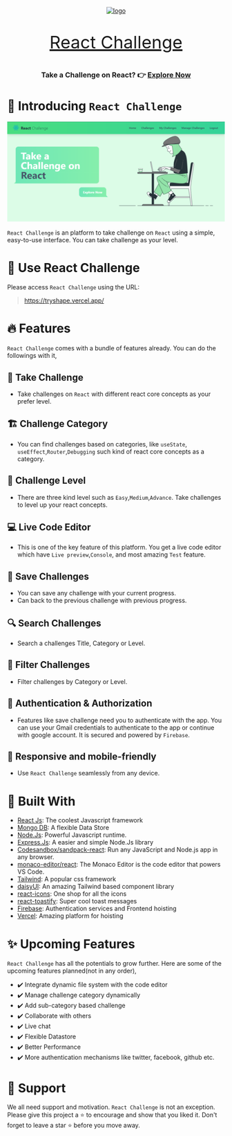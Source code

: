 <p align="center">
    <a href="https://tryshape.vercel.app/" target="_blank">
        <img src="https://upload.wikimedia.org/wikipedia/commons/thumb/a/a7/React-icon.svg/1200px-React-icon.svg.png" alt="logo" width="125"/>
    </a>
    
</p>
<p align="center" style="font-size: 40px;">
<a href="https://tryshape.vercel.app/" target="_blank">
        React Challenge
    </a>
</p>

<h3 align="center">Take a Challenge on React? 👉 <a href="https://tryshape.vercel.app/" target="_blank">
       Explore Now 
    </a></h3>

# 👋 Introducing `React Challenge`

<p align="center">
    <a href="https://tryshape.vercel.app" target="blank"/>
        <img src="./src//assets//images/home.jpg" alt="landing" />
    </a>
</p>

`React Challenge` is an platform to take challenge on `React` using a simple, easy-to-use interface. You can take challenge as your level.

# 🚀 Use React Challenge

Please access `React Challenge` using the URL:

> https://tryshape.vercel.app/

# 🔥 Features

`React Challenge` comes with a bundle of features already. You can do the followings with it,

## 🎯 Take Challenge

- Take challenges on `React` with different react core concepts as your prefer level.

## 🏗️ Challenge Category

- You can find challenges based on categories, like `useState`, `useEffect`,`Router`,`Debugging` such kind of react core concepts as a category.

## 📢 Challenge Level

- There are three kind level such as `Easy`,`Medium`,`Advance`. Take challenges to level up your react concepts.

## 💻 Live Code Editor

- This is one of the key feature of this platform. You get a live code editor which have `Live preview`,`Console`, and most amazing `Test` feature.

## 📌 Save Challenges

- You can save any challenge with your current progress.
- Can back to the previous challenge with previous progress.

## 🔍 Search Challenges

- Search a challenges Title, Category or Level.

## 🎿 Filter Challenges

- Filter challenges by Category or Level.

## 🔑 Authentication & Authorization

- Features like save challenge need you to authenticate with the app. You can use your Gmail credentials to authenticate to the app or continue with google account. It is secured and powered by `Firebase`.

## 📱 Responsive and mobile-friendly

- Use `React Challenge` seamlessly from any device.

# 🍔 Built With

- [React Js](https://react.dev/): The coolest Javascript framework
- [Mongo DB](https://harperdb.io/https://www.mongodb.com/): A flexible Data Store
- [Node.Js](https://nodejs.org/en): Powerful Javascript runtime.
- [Express.Js](http://expressjs.com/): A easier and simple Node.Js library
- [Codesandbox/sandpack-react](https://sandpack.codesandbox.io/): Run any JavaScript and Node.js app in any browser.
- [monaco-editor/react](https://www.npmjs.com/package/@monaco-editor/react): The Monaco Editor is the code editor that powers VS Code.
- [Tailwind](https://tailwindcss.com/): A popular css framework
- [daisyUI](https://daisyui.com/): An amazing Tailwind based component library
- [react-icons](https://react-icons.github.io/react-icons/): One shop for all the icons
- [react-toastify](https://www.npmjs.com/package/react-toastify): Super cool toast messages
- [Firebase](https://firebase.google.com/): Authentication services and Frontend hoisting
- [Vercel](http://vercel.com/): Amazing platform for hoisting

# ✨ Upcoming Features

`React Challenge` has all the potentials to grow further. Here are some of the upcoming features planned(not in any order),

- ✔️ Integrate dynamic file system with the code editor
- ✔️ Manage challenge category dynamically
- ✔️ Add sub-category based challenge
- ✔️ Collaborate with others
- ✔️ Live chat
- ✔️ Flexible Datastore
- ✔️ Better Performance
- ✔️ More authentication mechanisms like twitter, facebook, github etc.

# 🤝 Support

We all need support and motivation. `React Challenge` is not an exception. Please give this project a ⭐️ to encourage and show that you liked it. Don't forget to leave a star ⭐️ before you move away.
